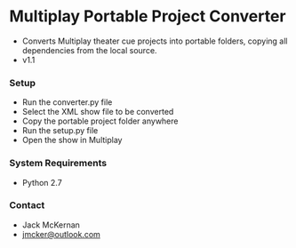 # Multiplay Portable Project Converter #

* Converts Multiplay theater cue projects into portable folders, copying all dependencies from the local source.
* v1.1

### Setup ###

* Run the converter.py file
* Select the XML show file to be converted
* Copy the portable project folder anywhere
* Run the setup.py file
* Open the show in Multiplay

### System Requirements ###
* Python 2.7

### Contact ###

* Jack McKernan
* jmcker@outlook.com